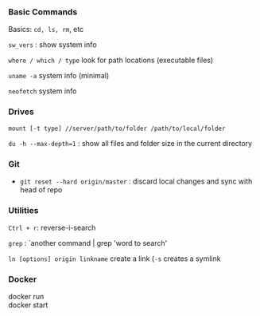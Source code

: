 


### Basic Commands
Basics: `cd, ls, rm`, etc

`sw_vers` : show system info

`where / which / type` look for path locations (executable files)

`uname -a` system info (minimal) 

`neofetch` system info


### Drives
`mount [-t type] //server/path/to/folder /path/to/local/folder`

`du -h --max-depth=1` : show all files and folder size in the current directory


### Git
- `git reset --hard origin/master` : discard local changes and sync with head of repo

### Utilities

`Ctrl + r`: reverse-i-search

`grep` : `another command | grep 'word to search'

`ln [options] origin linkname` create a link (`-s` creates a symlink


### Docker
docker run\
docker start

